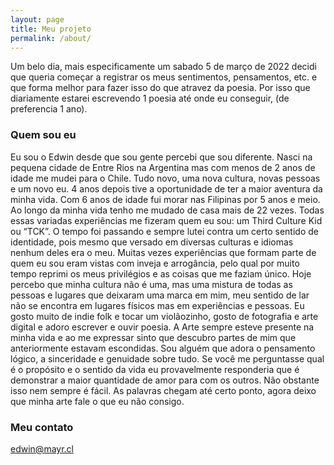 ```yaml
---
layout: page
title: Meu projeto
permalink: /about/
---
```


Um belo dia, mais especificamente um sabado 5 de março de 2022 decidi que queria começar a registrar os meus sentimentos, pensamentos, etc. e que forma melhor para fazer isso do que atravez da poesia. Por isso que diariamente estarei escrevendo 1 poesia até onde eu conseguir, (de preferencia 1 ano).

### Quem sou eu

Eu sou o Edwin desde que sou gente percebi que sou diferente. Nasci na pequena cidade de Entre Rios na Argentina mas com menos de 2 anos de idade me mudei para o Chile. Tudo novo, uma nova cultura, novas pessoas e um novo eu. 4 anos depois tive a oportunidade de ter a maior aventura da minha vida. Com 6 anos de idade fui morar nas Filipinas por 5 anos e meio. Ao longo da minha vida tenho me mudado de casa mais de 22 vezes. Todas essas variadas experiências me fizeram quem eu sou: um Third Culture Kid ou “TCK”. O tempo foi passando e sempre lutei contra um certo sentido de identidade, pois mesmo que versado em diversas culturas e idiomas nenhum deles era o meu. Muitas vezes experiências que formam parte de quem eu sou eram vistas com inveja e arrogância, pelo qual por muito tempo reprimi os meus privilégios e as coisas que me faziam único. Hoje percebo que minha cultura não é uma, mas uma mistura de todas as pessoas e lugares que deixaram uma marca em mim, meu sentido de lar não se encontra em lugares físicos mas em experiências e pessoas. Eu gosto muito de indie folk e tocar um violãozinho, gosto de fotografia e arte digital e adoro escrever e ouvir poesia. A Arte sempre esteve presente na minha vida e ao me expressar sinto que descubro partes de mim que anteriormente estavam escondidas. Sou alguém que adora o pensamento lógico, a sinceridade e genuidade sobre tudo. Se você me perguntasse qual é o propósito e o sentido da vida eu provavelmente responderia que é demonstrar a maior quantidade de amor para com os outros. Não obstante isso nem sempre é fácil. As palavras chegam até certo ponto, agora deixo que minha arte fale o que eu não consigo.

### Meu contato

[edwin@mayr.cl](mailto:edwin@mayr.cl)
